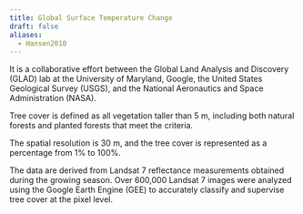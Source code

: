 ```yaml
---
title: Global Surface Temperature Change
draft: false
aliases:
  - Hansen2010
---
```

It is a collaborative effort between the Global Land Analysis and Discovery (GLAD) lab at the University of Maryland, Google, the United States Geological Survey (USGS), and the National Aeronautics and Space Administration (NASA). 

Tree cover is defined as all vegetation taller than 5 m, including both natural forests and planted forests that meet the criteria. 

The spatial resolution is 30 m, and the tree cover is represented as a percentage from 1% to 100%. 

The data are derived from Landsat 7 reflectance measurements obtained during the growing season. Over 600,000 Landsat 7 images were analyzed using the Google Earth Engine (GEE) to accurately classify and supervise tree cover at the pixel level.